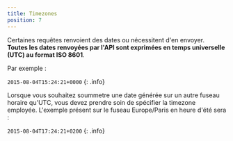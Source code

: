 ```yaml
---
title: Timezones
position: 7
---
```


Certaines requêtes renvoient des dates ou nécessitent d'en envoyer. **Toutes les dates renvoyées par l'API sont exprimées en temps universelle (UTC) au format ISO 8601**.

Par exemple :

`2015-08-04T15:24:21+0000`
{: .info}

Lorsque vous souhaitez soummetre une date générée sur un autre fuseau horaire qu'UTC, vous devez prendre soin de spécifier la timezone employée. L'exemple présent sur le fuseau Europe/Paris en heure d'été sera :

`2015-08-04T17:24:21+0200`
{: .info}
